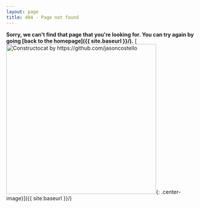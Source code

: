 ```yaml
---
layout: page
title: 404 - Page not found
---
```


**Sorry, we can't find that page that you're looking for. You can try again by going [back to the homepage]({{ site.baseurl }}/).**
[<img src="https://hyperzsb-images.oss-cn-beijing.aliyuncs.com/blog/basic/404.jpg" alt="Constructocat by https://github.com/jasoncostello" style="width: 400px;"/>{: .center-image}]({{ site.baseurl }}/)
